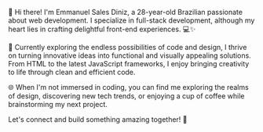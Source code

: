 👋 Hi there! I'm Emmanuel Sales Diniz, a 28-year-old Brazilian passionate about web development. I specialize in full-stack development, although my heart lies in crafting delightful front-end experiences. 💻✨

🚀 Currently exploring the endless possibilities of code and design, I thrive on turning innovative ideas into functional and visually appealing solutions. From HTML to the latest JavaScript frameworks, I enjoy bringing creativity to life through clean and efficient code.

🌐 When I'm not immersed in coding, you can find me exploring the realms of design, discovering new tech trends, or enjoying a cup of coffee while brainstorming my next project.

Let's connect and build something amazing together! 🌟
